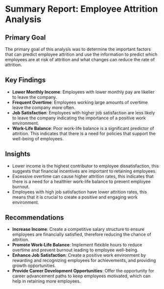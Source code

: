 # Summary Report: Employee Attrition Analysis

## Primary Goal
The primary goal of this analysis was to determine the important factors that can predict employee attrition and use the information to predict which employees are at risk of attrition and what changes can reduce the rate of attrition.

## Key Findings
- **Lower Monthly Income**: Employees with lower monthly pay are likelier to leave the company.
- **Frequent Overtime**: Employees working large amounts of overtime leave the company more often.
- **Job Satisfaction**: Employees with higher job satisfaction are less likely to leave the company indicating the importance of a positive work environment.
- **Work-Life Balance**: Poor work-life balance is a significant predictor of attrition. This indicates that there is a need for policies that support the well-being of employees.

## Insights
- Lower income is the highest contributor to employee dissatisfaction, this suggests that financial incentives are important to retaining employees.
- Excessive overtime can cause higher attrition rates, this indicates that there is a need for a healthier work-life balance to prevent employee burnout.
- Employees with high job satisfaction have lower attrition rates, this means that it is crucial to create a positive and engaging work environment.

## Recommendations
- **Increase Income**: Create a competitive salary structure to ensure employees are financially satisfied, therefore reducing the chance of attrition.
- **Promote Work-Life Balance**: Implement flexible hours to reduce overtime and prevent burnout leading to employee well-being.
- **Enhance Job Satisfaction**: Create a positive work environment by rewarding and recognizing employees for achievements, and providing growth opportunities.
- **Provide Career Development Opportunities**: Offer the opportunity for career advancement paths to keep employees motivated, which can help in retaining more employees.
